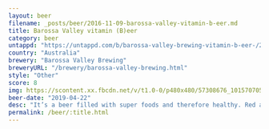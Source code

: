 ```yaml
---
layout: beer
filename: _posts/beer/2016-11-09-barossa-valley-vitamin-b-eer.md
title: Barossa Valley vitamin (B)eer
category: beer
untappd: "https://untappd.com/b/barossa-valley-brewing-vitamin-b-eer-/2595134"
country: "Australia"
brewery: "Barossa Valley Brewing"
breweryURL: "/brewery/barossa-valley-brewing.html"
style: "Other"
score: 8
img: https://scontent.xx.fbcdn.net/v/t1.0-0/p480x480/57308676_10157070544368745_5942719340057985024_n.jpg?_nc_cat=108&_nc_ht=scontent.xx&oh=8d6a3a678b2fe9c85738976aa4e25749&oe=5DBCFA70
beer-date: "2019-04-22"
desc: "It’s a beer filled with super foods and therefore healthy. Red ale flavours mixed with the tartness of berries reminds me a little bit of berocca. Feels both fulfilling and refreshing"
permalink: /beer/:title.html
---
```

